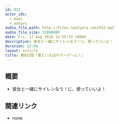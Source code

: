 ```yaml
---
id: 032
actor_ids:
  - mami
  - aoharu
audio_file_path: http://files.nantyara.com/032.mp3
audio_file_size: 31866080
date: Fri, 17 Aug 2018 13:55:33 +0000
description: 彼女と一緒にサイレンなう！に、使っていいよ！
duration: 22:04
layout: article
title: 第032回「夏といえばホラーゲーム！」
---
```

## 概要

* 彼女と一緒にサイレンなう！に、使っていいよ！

## 関連リンク

* none
